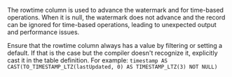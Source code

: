 The rowtime column is used to advance the watermark and for time-based operations. When it is null, the watermark does not advance and the record can be ignored for time-based operations, leading to unexpected output and performance issues.

Ensure that the rowtime column always has a value by filtering or setting a default. If that is the case but the compiler doesn't recognize it, explicitly cast it in the table definition.
For example:
`timestamp AS CAST(TO_TIMESTAMP_LTZ(lastUpdated, 0) AS TIMESTAMP_LTZ(3) NOT NULL)`